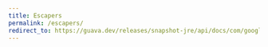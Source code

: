 ```yaml
---
title: Escapers
permalink: /escapers/
redirect_to: https://guava.dev/releases/snapshot-jre/api/docs/com/google/common/escape/Escapers.html
---
```

